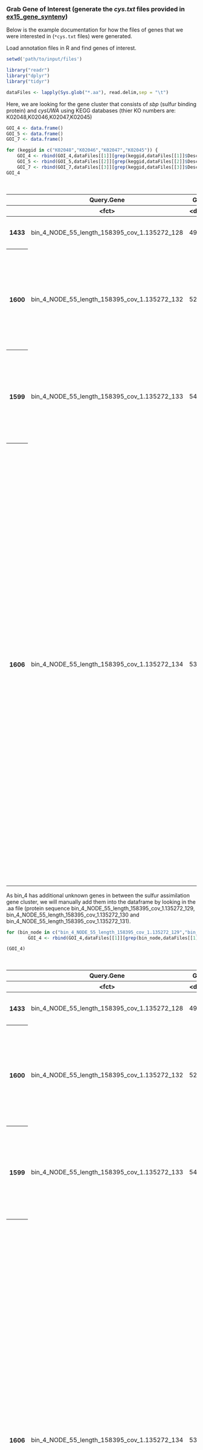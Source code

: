 ### Grab Gene of Interest (generate the *cys.txt* files provided in [ex15_gene_synteny](https://github.com/GenomicsAotearoa/metagenomics_summer_school/blob/master/materials/day4/ex16e_data_presentation_Gene_synteny.md))

Below is the example documentation for how the files of genes that we were interested in (`*cys.txt` files) were generated. 

Load annotation files in R and find genes of interest. 

```R
setwd('path/to/input/files')

library("readr")
library("dplyr")
library("tidyr")

dataFiles <- lapply(Sys.glob("*.aa"), read.delim,sep = "\t")
```

Here, we are looking for the gene cluster that consists of *sbp* (sulfur binding protein) and *cysUWA* using KEGG databases (thier KO numbers are: K02048,K02046,K02047,K02045)

```R
GOI_4 <- data.frame()
GOI_5 <- data.frame()
GOI_7 <- data.frame()

for (keggid in c("K02048","K02046","K02047","K02045")) {
    GOI_4 <- rbind(GOI_4,dataFiles[[1]][grep(keggid,dataFiles[[1]]$Description.2),])
    GOI_5 <- rbind(GOI_5,dataFiles[[2]][grep(keggid,dataFiles[[2]]$Description.2),])
    GOI_7 <- rbind(GOI_7,dataFiles[[3]][grep(keggid,dataFiles[[3]]$Description.2),])}
GOI_4
```

<table>
<caption>A data.frame: 4 × 33</caption>
<thead>
	<tr><th></th><th scope=col>Query.Gene</th><th scope=col>GC.</th><th scope=col>Contig.name</th><th scope=col>Start.position</th><th scope=col>Stop.position</th><th scope=col>Orientation</th><th scope=col>Query.sequence</th><th scope=col>Signalling</th><th scope=col>Signal.confidence</th><th scope=col>Target.gene..UniProt.</th><th scope=col>⋯</th><th scope=col>Coverage.2</th><th scope=col>E.value.2</th><th scope=col>Description.2</th><th scope=col>Taxonomy.2</th><th scope=col>Target.gene..Pfam.</th><th scope=col>E.value.3</th><th scope=col>Description.3</th><th scope=col>Target.gene..TIGRfam.</th><th scope=col>E.value.4</th><th scope=col>Description.4</th></tr>
	<tr><th></th><th scope=col>&lt;fct&gt;</th><th scope=col>&lt;dbl&gt;</th><th scope=col>&lt;fct&gt;</th><th scope=col>&lt;int&gt;</th><th scope=col>&lt;int&gt;</th><th scope=col>&lt;fct&gt;</th><th scope=col>&lt;fct&gt;</th><th scope=col>&lt;fct&gt;</th><th scope=col>&lt;fct&gt;</th><th scope=col>&lt;fct&gt;</th><th scope=col>⋯</th><th scope=col>&lt;fct&gt;</th><th scope=col>&lt;fct&gt;</th><th scope=col>&lt;fct&gt;</th><th scope=col>&lt;fct&gt;</th><th scope=col>&lt;fct&gt;</th><th scope=col>&lt;fct&gt;</th><th scope=col>&lt;fct&gt;</th><th scope=col>&lt;fct&gt;</th><th scope=col>&lt;fct&gt;</th><th scope=col>&lt;fct&gt;</th></tr>
</thead>
<tbody>
	<tr><th scope=row>1433</th><td>bin_4_NODE_55_length_158395_cov_1.135272_128</td><td>49.90</td><td>bin_4_NODE_55_length_158395_cov_1.135272</td><td>0</td><td>0</td><td>Reverse</td><td>MKFNIWLSVGLLTFALAGASQAFADRTLLNVSYDPTRELYEEYNREFIRYWQEKTGEKITVKQSHGGSGKQARAVIDGVPADIVTLALAHDIDAISEQSGLIPAEWQKRLPNNSSPYLSTIVLLVRKDNPKGIRDWDDLIKPGVAVITPNPKTSGGARWNYLAAWGFALKKYDGDEAKAQEFLTRLYKNVSILDSGARGSTINFIQRGIGDVLISWENEAFLALKEYGPEKFEIIIPSISILAEPPVAVVDKNVDKHGVRNIAQAYLEYLYDKKGQEIAARNFYRPSDPEIAKKYAHQFPAINLFTINEVFGGWPQAQSIHFKDGGLFDKIYVNQ*                           </td><td>-</td><td>-</td><td>A0A1H9YF74</td><td>⋯</td><td>99.701493</td><td>-1.000000</td><td>K02048: sbp1; Prokaryotic sulfate-/thiosulfate-binding protein           </td><td>Nitrosomonas europaea</td><td>PF12849.7; PF01547.25; PF13531.6; PF13343.6                                                                                                        </td><td>0.000200; 0.000000; 0.000000; 0.000000                                                                                          </td><td>PBP_like_2; SBP_bac_1; SBP_bac_11; SBP_bac_6                                                            </td><td>TIGR00971; TIGR03261                                                                                                                                                                                                                                                                                                                                                                                                                                                                                                                                                                                                                                        </td><td>0.000000; 0.000001                                                                                                                                                                                                                                                                                                                                                                                                                                                                                                                                                                                </td><td>TIGR00971; TIGR03261                                                                                                                                                                                                                                                                                                                                                                                                                                                                                                                                                                                                                                        </td></tr>
	<tr><th scope=row>1600</th><td>bin_4_NODE_55_length_158395_cov_1.135272_132</td><td>52.88</td><td>bin_4_NODE_55_length_158395_cov_1.135272</td><td>0</td><td>0</td><td>Reverse</td><td>MSTFKQYSVLPGFNLALGFTLLYLSLVVLIPLSAAFIHSAKLTWPEFWSTVTAPRVVASYRLTFGASFAAAVVNTFFGLLVAWVLVRYPFPGKRLVDALIDLPFALPTSVAGITLTAIYAGNGWLGQYLEPLGIKVAFTPVGVFVALTFIGLPFVVRTVQPVLEDIEKELEEAAAMLGATRWQTFRYVIFPAVLPALTTGFALAFARAIGEYGSVIFIAGNIPMVSEITPLLIITKLEQYDYAGATAIAVVMLVISFILLLIINLLQWWVRHRSIKA*                                                                                     </td><td>-</td><td>-</td><td>A0A1H9YF01</td><td>⋯</td><td>99.638989</td><td>-1.000000</td><td>K02046: cysU; cysU; sulfate transport ABC transporter protein            </td><td>Nitrosomonas europaea</td><td>PF00528.22                                                                                                                                         </td><td>0.000000                                                                                                                        </td><td>BPD_transp_1                                                                                            </td><td>TIGR00969; TIGR00974; TIGR01097; TIGR01253; TIGR01581; TIGR02138; TIGR02139; TIGR02140; TIGR02141; TIGR03226; TIGR03255; TIGR03262; TIGR03416                                                                                                                                                                                                                                                                                                                                                                                                                                                                                                               </td><td>0.000000; 0.000000; 0.000001; 0.000000; 0.000000; 0.000000; 0.000000; 0.000000; 0.000000; 0.000000; 0.000000; 0.000000; 0.000220                                                                                                                                                                                                                                                                                                                                                                                                                                                                  </td><td>TIGR00969; TIGR00974; TIGR01097; TIGR01253; TIGR01581; TIGR02138; TIGR02139; TIGR02140; TIGR02141; TIGR03226; TIGR03255; TIGR03262; TIGR03416                                                                                                                                                                                                                                                                                                                                                                                                                                                                                                               </td></tr>
	<tr><th scope=row>1599</th><td>bin_4_NODE_55_length_158395_cov_1.135272_133</td><td>54.27</td><td>bin_4_NODE_55_length_158395_cov_1.135272</td><td>0</td><td>0</td><td>Reverse</td><td>MTAVPLLQTSPAPHKVVTQESPWARWTLILLALSFLSLFLLLPLVAVFFEALRKGWEVYLAAITEPDALAAIRLTLIAAAIAVPLNLIFGIAAAWAIAKFEFRGKSILTSLIDLPFSVSPVVAGLIYVLIFGLQGWIGPWLREHDLSIIFAVPGIVLATIFVTVPFIARELIPLMQAQGSEEEEAAIILGASGWQTLWYVTLPNIKWGLLYGTILCNARAMGEFGAVSVVSGHIRGLTNTLSLHVEILYNEYNFVAAFAVASLLALLALITLVLKTLVEAKVAQQTSRGNHS*                                                                      </td><td>-</td><td>-</td><td>A0A1H9YF25</td><td>⋯</td><td>99.657534</td><td>-1.000000</td><td>K02047: cysW; cysW; sulfate transport ABC transporter protein            </td><td>Nitrosomonas europaea</td><td>PF00528.22                                                                                                                                         </td><td>0.000000                                                                                                                        </td><td>BPD_transp_1                                                                                            </td><td>TIGR00969; TIGR00974; TIGR01097; TIGR01253; TIGR01581; TIGR02138; TIGR02139; TIGR02140; TIGR02141; TIGR03226; TIGR03255; TIGR03262                                                                                                                                                                                                                                                                                                                                                                                                                                                                                                                          </td><td>0.000000; 0.000000; 0.000420; 0.000000; 0.000000; 0.000000; 0.000000; 0.000000; 0.000000; 0.000000; 0.000019; 0.000000                                                                                                                                                                                                                                                                                                                                                                                                                                                                            </td><td>TIGR00969; TIGR00974; TIGR01097; TIGR01253; TIGR01581; TIGR02138; TIGR02139; TIGR02140; TIGR02141; TIGR03226; TIGR03255; TIGR03262                                                                                                                                                                                                                                                                                                                                                                                                                                                                                                                          </td></tr>
	<tr><th scope=row>1606</th><td>bin_4_NODE_55_length_158395_cov_1.135272_134</td><td>53.35</td><td>bin_4_NODE_55_length_158395_cov_1.135272</td><td>0</td><td>0</td><td>Reverse</td><td>MTIEIHDLSKQFGSFTALNDINLKVNPGELLALLGPSGSGKTTLLRVIAGLETADSGQVLFNEEDSTDKHIRDRHVGFVFQHYALFRNMTIFENVAFGLRVRPRKQRPNAPEINHRVTELLQLVQLDWLADRYPHQLSGGQRQRIALARALAVEPSVLLLDEPFGALDAKVRKELRAWLRKLHDDMHITSVFVTHDQEEALEVADRIVVMNRGRIEQIGTPDEVYEKPANPFVYEFLGHVNLFHGRVHQGHAWIGDLEVDAPEYSEAEDLSAIAYVRPHDIEVDRTLNGEPALAAHIVHILAIGPVVRLELAGKDNQSTNSIYAEISKERFRELQLARGDQVFIKPRKLDLFPNHAQNGSIH*</td><td>-</td><td>-</td><td>Q82WT5    </td><td>⋯</td><td>99.723757</td><td>-1.000000</td><td>K02045: cysA; cysA; sulfate transport ATP-binding ABC transporter protein</td><td>Nitrosomonas europaea</td><td>PF00004.29; PF13191.6; PF13304.6; PF13401.6; PF13476.6; PF13555.6; PF00005.27; PF17850.1; PF05729.12; PF02463.19; PF05621.11; PF03459.17; PF12857.7</td><td>0.000500; 0.000035; 0.000000; 0.000150; 0.000200; 0.000096; 0.000000; 0.000000; 0.000930; 0.000000; 0.000770; 0.000009; 0.000000</td><td>AAA; AAA_16; AAA_21; AAA_22; AAA_23; AAA_29; ABC_tran; CysA_C_terminal; NACHT; SMC_N; TniB; TOBE; TOBE_3</td><td>TIGR00611; TIGR00630; TIGR00954; TIGR00955; TIGR00956; TIGR00957; TIGR00958; TIGR00968; TIGR00972; TIGR01166; TIGR01184; TIGR01186; TIGR01187; TIGR01188; TIGR01189; TIGR01192; TIGR01193; TIGR01194; TIGR01257; TIGR01271; TIGR01277; TIGR01288; TIGR01842; TIGR01846; TIGR01978; TIGR02142; TIGR02203; TIGR02204; TIGR02211; TIGR02314; TIGR02315; TIGR02323; TIGR02324; TIGR02633; TIGR02673; TIGR02769; TIGR02770; TIGR02857; TIGR02868; TIGR02982; TIGR03005; TIGR03258; TIGR03265; TIGR03269; TIGR03375; TIGR03410; TIGR03411; TIGR03415; TIGR03522; TIGR03608; TIGR03719; TIGR03740; TIGR03771; TIGR03796; TIGR03797; TIGR03864; TIGR03873; TIGR04406</td><td>0.000020; 0.000000; 0.000000; 0.000000; 0.000000; 0.000000; 0.000000; 0.000000; 0.000000; 0.000000; 0.000000; 0.000000; 0.000000; 0.000000; 0.000000; 0.000000; 0.000000; 0.000000; 0.000000; 0.000000; 0.000000; 0.000000; 0.000000; 0.000000; 0.000000; 0.000000; 0.000000; 0.000000; 0.000000; 0.000000; 0.000000; 0.000000; 0.000000; 0.000000; 0.000000; 0.000000; 0.000000; 0.000000; 0.000000; 0.000000; 0.000000; 0.000000; 0.000000; 0.000000; 0.000000; 0.000000; 0.000000; 0.000000; 0.000000; 0.000000; 0.000000; 0.000000; 0.000000; 0.000000; 0.000000; 0.000000; 0.000000; 0.000000</td><td>TIGR00611; TIGR00630; TIGR00954; TIGR00955; TIGR00956; TIGR00957; TIGR00958; TIGR00968; TIGR00972; TIGR01166; TIGR01184; TIGR01186; TIGR01187; TIGR01188; TIGR01189; TIGR01192; TIGR01193; TIGR01194; TIGR01257; TIGR01271; TIGR01277; TIGR01288; TIGR01842; TIGR01846; TIGR01978; TIGR02142; TIGR02203; TIGR02204; TIGR02211; TIGR02314; TIGR02315; TIGR02323; TIGR02324; TIGR02633; TIGR02673; TIGR02769; TIGR02770; TIGR02857; TIGR02868; TIGR02982; TIGR03005; TIGR03258; TIGR03265; TIGR03269; TIGR03375; TIGR03410; TIGR03411; TIGR03415; TIGR03522; TIGR03608; TIGR03719; TIGR03740; TIGR03771; TIGR03796; TIGR03797; TIGR03864; TIGR03873; TIGR04406</td></tr>
</tbody>
</table>

As bin_4 has additional unknown genes in between the sulfur assimilation gene cluster, we will manually add them into the dataframe by looking in the .aa file (protein sequence bin_4_NODE_55_length_158395_cov_1.135272_129, bin_4_NODE_55_length_158395_cov_1.135272_130 and bin_4_NODE_55_length_158395_cov_1.135272_131).

```R
for (bin_node in c("bin_4_NODE_55_length_158395_cov_1.135272_129","bin_4_NODE_55_length_158395_cov_1.135272_130","bin_4_NODE_55_length_158395_cov_1.135272_131")) {
        GOI_4 <- rbind(GOI_4,dataFiles[[1]][grep(bin_node,dataFiles[[1]]$Query.Gene),])}

(GOI_4)
```

<table>
<caption>A data.frame: 7 × 33</caption>
<thead>
	<tr><th></th><th scope=col>Query.Gene</th><th scope=col>GC.</th><th scope=col>Contig.name</th><th scope=col>Start.position</th><th scope=col>Stop.position</th><th scope=col>Orientation</th><th scope=col>Query.sequence</th><th scope=col>Signalling</th><th scope=col>Signal.confidence</th><th scope=col>Target.gene..UniProt.</th><th scope=col>⋯</th><th scope=col>Coverage.2</th><th scope=col>E.value.2</th><th scope=col>Description.2</th><th scope=col>Taxonomy.2</th><th scope=col>Target.gene..Pfam.</th><th scope=col>E.value.3</th><th scope=col>Description.3</th><th scope=col>Target.gene..TIGRfam.</th><th scope=col>E.value.4</th><th scope=col>Description.4</th></tr>
	<tr><th></th><th scope=col>&lt;fct&gt;</th><th scope=col>&lt;dbl&gt;</th><th scope=col>&lt;fct&gt;</th><th scope=col>&lt;int&gt;</th><th scope=col>&lt;int&gt;</th><th scope=col>&lt;fct&gt;</th><th scope=col>&lt;fct&gt;</th><th scope=col>&lt;fct&gt;</th><th scope=col>&lt;fct&gt;</th><th scope=col>&lt;fct&gt;</th><th scope=col>⋯</th><th scope=col>&lt;fct&gt;</th><th scope=col>&lt;fct&gt;</th><th scope=col>&lt;fct&gt;</th><th scope=col>&lt;fct&gt;</th><th scope=col>&lt;fct&gt;</th><th scope=col>&lt;fct&gt;</th><th scope=col>&lt;fct&gt;</th><th scope=col>&lt;fct&gt;</th><th scope=col>&lt;fct&gt;</th><th scope=col>&lt;fct&gt;</th></tr>
</thead>
<tbody>
	<tr><th scope=row>1433</th><td>bin_4_NODE_55_length_158395_cov_1.135272_128</td><td>49.90</td><td>bin_4_NODE_55_length_158395_cov_1.135272</td><td>0</td><td>0</td><td>Reverse</td><td>MKFNIWLSVGLLTFALAGASQAFADRTLLNVSYDPTRELYEEYNREFIRYWQEKTGEKITVKQSHGGSGKQARAVIDGVPADIVTLALAHDIDAISEQSGLIPAEWQKRLPNNSSPYLSTIVLLVRKDNPKGIRDWDDLIKPGVAVITPNPKTSGGARWNYLAAWGFALKKYDGDEAKAQEFLTRLYKNVSILDSGARGSTINFIQRGIGDVLISWENEAFLALKEYGPEKFEIIIPSISILAEPPVAVVDKNVDKHGVRNIAQAYLEYLYDKKGQEIAARNFYRPSDPEIAKKYAHQFPAINLFTINEVFGGWPQAQSIHFKDGGLFDKIYVNQ*                           </td><td>-</td><td>-</td><td>A0A1H9YF74</td><td>⋯</td><td>99.701493</td><td>-1.000000</td><td>K02048: sbp1; Prokaryotic sulfate-/thiosulfate-binding protein           </td><td>Nitrosomonas europaea</td><td>PF12849.7; PF01547.25; PF13531.6; PF13343.6                                                                                                        </td><td>0.000200; 0.000000; 0.000000; 0.000000                                                                                          </td><td>PBP_like_2; SBP_bac_1; SBP_bac_11; SBP_bac_6                                                            </td><td>TIGR00971; TIGR03261                                                                                                                                                                                                                                                                                                                                                                                                                                                                                                                                                                                                                                        </td><td>0.000000; 0.000001                                                                                                                                                                                                                                                                                                                                                                                                                                                                                                                                                                                </td><td>TIGR00971; TIGR03261                                                                                                                                                                                                                                                                                                                                                                                                                                                                                                                                                                                                                                        </td></tr>
	<tr><th scope=row>1600</th><td>bin_4_NODE_55_length_158395_cov_1.135272_132</td><td>52.88</td><td>bin_4_NODE_55_length_158395_cov_1.135272</td><td>0</td><td>0</td><td>Reverse</td><td>MSTFKQYSVLPGFNLALGFTLLYLSLVVLIPLSAAFIHSAKLTWPEFWSTVTAPRVVASYRLTFGASFAAAVVNTFFGLLVAWVLVRYPFPGKRLVDALIDLPFALPTSVAGITLTAIYAGNGWLGQYLEPLGIKVAFTPVGVFVALTFIGLPFVVRTVQPVLEDIEKELEEAAAMLGATRWQTFRYVIFPAVLPALTTGFALAFARAIGEYGSVIFIAGNIPMVSEITPLLIITKLEQYDYAGATAIAVVMLVISFILLLIINLLQWWVRHRSIKA*                                                                                     </td><td>-</td><td>-</td><td>A0A1H9YF01</td><td>⋯</td><td>99.638989</td><td>-1.000000</td><td>K02046: cysU; cysU; sulfate transport ABC transporter protein            </td><td>Nitrosomonas europaea</td><td>PF00528.22                                                                                                                                         </td><td>0.000000                                                                                                                        </td><td>BPD_transp_1                                                                                            </td><td>TIGR00969; TIGR00974; TIGR01097; TIGR01253; TIGR01581; TIGR02138; TIGR02139; TIGR02140; TIGR02141; TIGR03226; TIGR03255; TIGR03262; TIGR03416                                                                                                                                                                                                                                                                                                                                                                                                                                                                                                               </td><td>0.000000; 0.000000; 0.000001; 0.000000; 0.000000; 0.000000; 0.000000; 0.000000; 0.000000; 0.000000; 0.000000; 0.000000; 0.000220                                                                                                                                                                                                                                                                                                                                                                                                                                                                  </td><td>TIGR00969; TIGR00974; TIGR01097; TIGR01253; TIGR01581; TIGR02138; TIGR02139; TIGR02140; TIGR02141; TIGR03226; TIGR03255; TIGR03262; TIGR03416                                                                                                                                                                                                                                                                                                                                                                                                                                                                                                               </td></tr>
	<tr><th scope=row>1599</th><td>bin_4_NODE_55_length_158395_cov_1.135272_133</td><td>54.27</td><td>bin_4_NODE_55_length_158395_cov_1.135272</td><td>0</td><td>0</td><td>Reverse</td><td>MTAVPLLQTSPAPHKVVTQESPWARWTLILLALSFLSLFLLLPLVAVFFEALRKGWEVYLAAITEPDALAAIRLTLIAAAIAVPLNLIFGIAAAWAIAKFEFRGKSILTSLIDLPFSVSPVVAGLIYVLIFGLQGWIGPWLREHDLSIIFAVPGIVLATIFVTVPFIARELIPLMQAQGSEEEEAAIILGASGWQTLWYVTLPNIKWGLLYGTILCNARAMGEFGAVSVVSGHIRGLTNTLSLHVEILYNEYNFVAAFAVASLLALLALITLVLKTLVEAKVAQQTSRGNHS*                                                                      </td><td>-</td><td>-</td><td>A0A1H9YF25</td><td>⋯</td><td>99.657534</td><td>-1.000000</td><td>K02047: cysW; cysW; sulfate transport ABC transporter protein            </td><td>Nitrosomonas europaea</td><td>PF00528.22                                                                                                                                         </td><td>0.000000                                                                                                                        </td><td>BPD_transp_1                                                                                            </td><td>TIGR00969; TIGR00974; TIGR01097; TIGR01253; TIGR01581; TIGR02138; TIGR02139; TIGR02140; TIGR02141; TIGR03226; TIGR03255; TIGR03262                                                                                                                                                                                                                                                                                                                                                                                                                                                                                                                          </td><td>0.000000; 0.000000; 0.000420; 0.000000; 0.000000; 0.000000; 0.000000; 0.000000; 0.000000; 0.000000; 0.000019; 0.000000                                                                                                                                                                                                                                                                                                                                                                                                                                                                            </td><td>TIGR00969; TIGR00974; TIGR01097; TIGR01253; TIGR01581; TIGR02138; TIGR02139; TIGR02140; TIGR02141; TIGR03226; TIGR03255; TIGR03262                                                                                                                                                                                                                                                                                                                                                                                                                                                                                                                          </td></tr>
	<tr><th scope=row>1606</th><td>bin_4_NODE_55_length_158395_cov_1.135272_134</td><td>53.35</td><td>bin_4_NODE_55_length_158395_cov_1.135272</td><td>0</td><td>0</td><td>Reverse</td><td>MTIEIHDLSKQFGSFTALNDINLKVNPGELLALLGPSGSGKTTLLRVIAGLETADSGQVLFNEEDSTDKHIRDRHVGFVFQHYALFRNMTIFENVAFGLRVRPRKQRPNAPEINHRVTELLQLVQLDWLADRYPHQLSGGQRQRIALARALAVEPSVLLLDEPFGALDAKVRKELRAWLRKLHDDMHITSVFVTHDQEEALEVADRIVVMNRGRIEQIGTPDEVYEKPANPFVYEFLGHVNLFHGRVHQGHAWIGDLEVDAPEYSEAEDLSAIAYVRPHDIEVDRTLNGEPALAAHIVHILAIGPVVRLELAGKDNQSTNSIYAEISKERFRELQLARGDQVFIKPRKLDLFPNHAQNGSIH*</td><td>-</td><td>-</td><td>Q82WT5    </td><td>⋯</td><td>99.723757</td><td>-1.000000</td><td>K02045: cysA; cysA; sulfate transport ATP-binding ABC transporter protein</td><td>Nitrosomonas europaea</td><td>PF00004.29; PF13191.6; PF13304.6; PF13401.6; PF13476.6; PF13555.6; PF00005.27; PF17850.1; PF05729.12; PF02463.19; PF05621.11; PF03459.17; PF12857.7</td><td>0.000500; 0.000035; 0.000000; 0.000150; 0.000200; 0.000096; 0.000000; 0.000000; 0.000930; 0.000000; 0.000770; 0.000009; 0.000000</td><td>AAA; AAA_16; AAA_21; AAA_22; AAA_23; AAA_29; ABC_tran; CysA_C_terminal; NACHT; SMC_N; TniB; TOBE; TOBE_3</td><td>TIGR00611; TIGR00630; TIGR00954; TIGR00955; TIGR00956; TIGR00957; TIGR00958; TIGR00968; TIGR00972; TIGR01166; TIGR01184; TIGR01186; TIGR01187; TIGR01188; TIGR01189; TIGR01192; TIGR01193; TIGR01194; TIGR01257; TIGR01271; TIGR01277; TIGR01288; TIGR01842; TIGR01846; TIGR01978; TIGR02142; TIGR02203; TIGR02204; TIGR02211; TIGR02314; TIGR02315; TIGR02323; TIGR02324; TIGR02633; TIGR02673; TIGR02769; TIGR02770; TIGR02857; TIGR02868; TIGR02982; TIGR03005; TIGR03258; TIGR03265; TIGR03269; TIGR03375; TIGR03410; TIGR03411; TIGR03415; TIGR03522; TIGR03608; TIGR03719; TIGR03740; TIGR03771; TIGR03796; TIGR03797; TIGR03864; TIGR03873; TIGR04406</td><td>0.000020; 0.000000; 0.000000; 0.000000; 0.000000; 0.000000; 0.000000; 0.000000; 0.000000; 0.000000; 0.000000; 0.000000; 0.000000; 0.000000; 0.000000; 0.000000; 0.000000; 0.000000; 0.000000; 0.000000; 0.000000; 0.000000; 0.000000; 0.000000; 0.000000; 0.000000; 0.000000; 0.000000; 0.000000; 0.000000; 0.000000; 0.000000; 0.000000; 0.000000; 0.000000; 0.000000; 0.000000; 0.000000; 0.000000; 0.000000; 0.000000; 0.000000; 0.000000; 0.000000; 0.000000; 0.000000; 0.000000; 0.000000; 0.000000; 0.000000; 0.000000; 0.000000; 0.000000; 0.000000; 0.000000; 0.000000; 0.000000; 0.000000</td><td>TIGR00611; TIGR00630; TIGR00954; TIGR00955; TIGR00956; TIGR00957; TIGR00958; TIGR00968; TIGR00972; TIGR01166; TIGR01184; TIGR01186; TIGR01187; TIGR01188; TIGR01189; TIGR01192; TIGR01193; TIGR01194; TIGR01257; TIGR01271; TIGR01277; TIGR01288; TIGR01842; TIGR01846; TIGR01978; TIGR02142; TIGR02203; TIGR02204; TIGR02211; TIGR02314; TIGR02315; TIGR02323; TIGR02324; TIGR02633; TIGR02673; TIGR02769; TIGR02770; TIGR02857; TIGR02868; TIGR02982; TIGR03005; TIGR03258; TIGR03265; TIGR03269; TIGR03375; TIGR03410; TIGR03411; TIGR03415; TIGR03522; TIGR03608; TIGR03719; TIGR03740; TIGR03771; TIGR03796; TIGR03797; TIGR03864; TIGR03873; TIGR04406</td></tr>
	<tr><th scope=row>1434</th><td>bin_4_NODE_55_length_158395_cov_1.135272_129</td><td>46.41</td><td>bin_4_NODE_55_length_158395_cov_1.135272</td><td>0</td><td>0</td><td>Reverse</td><td>MTVLIVGGDYIASLKQRITAHGYSRIEHWNGRKKGFNKRALPGRTKLVVIIYDYVSHNLANSVKDQASRIGIPMIFCRHAMHEIDTIFDEKKAEESCCNFV*                                                                                                                                                                                                                                                                     </td><td>-</td><td>-</td><td>A0A1H9YF98</td><td>⋯</td><td>99.009901</td><td>-1.000000</td><td>possible predicted diverged CheY-domain                                  </td><td>Nitrosomonas europaea</td><td>PF10087.9                                                                                                                                          </td><td>0.000000                                                                                                                        </td><td>DUF2325                                                                                                 </td><td>Not annotated                                                                                                                                                                                                                                                                                                                                                                                                                                                                                                                                                                                                                                               </td><td>-                                                                                                                                                                                                                                                                                                                                                                                                                                                                                                                                                                                                 </td><td>-                                                                                                                                                                                                                                                                                                                                                                                                                                                                                                                                                                                                                                                           </td></tr>
	<tr><th scope=row>1602</th><td>bin_4_NODE_55_length_158395_cov_1.135272_130</td><td>44.85</td><td>bin_4_NODE_55_length_158395_cov_1.135272</td><td>0</td><td>0</td><td>Reverse</td><td>MLPSTLKTLVHGDYMIRTIERIITSTGFSLQHSDNGEITGLFYHCKLSSAYQPVFEAARNNIIGQEARIRADLNGNGEIQLSPWHIFALAPDDEQLIKLDRLCRTIHALNFLDNITNKQMKLFVSVQPRLLESVKDDHGSAFEQILDIIGIRTSRIVIEIPVEANRDWRLLKRVIMNYRAHGYLISVNYSGTNNDRISELGKLYPNVIRIDARDLLRRSVLDPLIVTAHNQGADVLVGNIETSYQLTDAIHAGADLLQGNFLARYSRKADNMLTPFSWQIPDERNGYRFDNESLQENQPYRSI*                                                           </td><td>-</td><td>-</td><td>A0A1H9YFC5</td><td>⋯</td><td>99.653979</td><td>-1.000000</td><td>Domain of unknown function 2                                             </td><td>Nitrosomonas europaea</td><td>PF00563.20                                                                                                                                         </td><td>0.000000                                                                                                                        </td><td>EAL                                                                                                     </td><td>Not annotated                                                                                                                                                                                                                                                                                                                                                                                                                                                                                                                                                                                                                                               </td><td>-                                                                                                                                                                                                                                                                                                                                                                                                                                                                                                                                                                                                 </td><td>-                                                                                                                                                                                                                                                                                                                                                                                                                                                                                                                                                                                                                                                           </td></tr>
	<tr><th scope=row>1601</th><td>bin_4_NODE_55_length_158395_cov_1.135272_131</td><td>46.51</td><td>bin_4_NODE_55_length_158395_cov_1.135272</td><td>0</td><td>0</td><td>Reverse</td><td>MNRTTAKPFTVMDEFELIKAATDYSLEQDENGRISGNFYHCKLTSAFQVILDIHENNIIGHAAYIRSESNGEVSLWPWQVFALASKDEQLIDLDRLCRAIHALNYFKKNFDTNTGQLFLSVHPRLLSSIQNEHGRTFKDFLDLTGISTSRIVIEIPPALNHDWKLLQKLIINYRSYGYQIALNFSSTNGHWLLGTDDLHPDILIVQAHELLHYQLNDYPEDNSTRDAGFRLHVRKIETQEQLTAAKQAGAHYLQGNFLGKTV*                                                                                                    </td><td>-</td><td>-</td><td>A0A1H9YEZ8</td><td>⋯</td><td>99.618321</td><td>-1.000000</td><td>Domain of unknown function 2                                             </td><td>Nitrosomonas europaea</td><td>PF00563.20                                                                                                                                         </td><td>0.000000                                                                                                                        </td><td>EAL                                                                                                     </td><td>Not annotated                                                                                                                                                                                                                                                                                                                                                                                                                                                                                                                                                                                                                                               </td><td>-                                                                                                                                                                                                                                                                                                                                                                                                                                                                                                                                                                                                 </td><td>-                                                                                                                                                                                                                                                                                                                                                                                                                                                                                                                                                                                                                                                           </td></tr>
</tbody>
</table>


We found 2 genes match to K02048 for bin 5: the sulfate binding protein, but as we are only interested at the gene cluster, we will look at the one from the same contig as the other genes. Next, we will create the tables (`*cys.txt`) to be used for 'genoPlotR'.


```R
GOI4=GOI_4[1:7,] %>%  
    select("Description.2","Query.Gene") %>% 
    separate(col = Description.2, into = c("KO", "Annotation"), sep = ":") 
GOI5=GOI_5[c(1,3:5),] %>%  
    select("Description.2","Query.Gene") %>% 
    separate(col = Description.2, into = c("KO", "Annotation"), sep = ":") 
GOI7=GOI_7[1:4,] %>%  
    select("Description.2","Query.Gene") %>% 
    separate(col = Description.2, into = c("KO", "Annotation"), sep = ":") 

rownames(GOI4) <- c() 
rownames(GOI5) <- c() 
rownames(GOI7) <- c() 
 
head(GOI4)
```

    Warning message:
    “Expected 2 pieces. Missing pieces filled with `NA` in 3 rows [5, 6, 7].”


<table>
<caption>A data.frame: 6 × 3</caption>
<thead>
	<tr><th scope=col>KO</th><th scope=col>Annotation</th><th scope=col>Query.Gene</th></tr>
	<tr><th scope=col>&lt;chr&gt;</th><th scope=col>&lt;chr&gt;</th><th scope=col>&lt;fct&gt;</th></tr>
</thead>
<tbody>
	<tr><td>K02048                                 </td><td> sbp1; Prokaryotic sulfate-/thiosulfate-binding protein           </td><td>bin_4_NODE_55_length_158395_cov_1.135272_128</td></tr>
	<tr><td>K02046                                 </td><td> cysU; cysU; sulfate transport ABC transporter protein            </td><td>bin_4_NODE_55_length_158395_cov_1.135272_132</td></tr>
	<tr><td>K02047                                 </td><td> cysW; cysW; sulfate transport ABC transporter protein            </td><td>bin_4_NODE_55_length_158395_cov_1.135272_133</td></tr>
	<tr><td>K02045                                 </td><td> cysA; cysA; sulfate transport ATP-binding ABC transporter protein</td><td>bin_4_NODE_55_length_158395_cov_1.135272_134</td></tr>
	<tr><td>possible predicted diverged CheY-domain</td><td>NA                                                                </td><td>bin_4_NODE_55_length_158395_cov_1.135272_129</td></tr>
	<tr><td>Domain of unknown function 2           </td><td>NA                                                                </td><td>bin_4_NODE_55_length_158395_cov_1.135272_130</td></tr>
</tbody>
</table>


Edit the gene annotation for the unknown KO in bin_4 to get the table below

```R
GOI4 = mutate(GOI4, Annotation = case_when(Annotation == "NA" ~ "",TRUE ~ as.character(KO)))
GOI4
```


<table>
<caption>A data.frame: 7 × 3</caption>
<thead>
	<tr><th scope=col>KO</th><th scope=col>Annotation</th><th scope=col>Query.Gene</th></tr>
	<tr><th scope=col>&lt;chr&gt;</th><th scope=col>&lt;chr&gt;</th><th scope=col>&lt;fct&gt;</th></tr>
</thead>
<tbody>
	<tr><td>K02048                                 </td><td>K02048                                 </td><td>bin_4_NODE_55_length_158395_cov_1.135272_128</td></tr>
	<tr><td>K02046                                 </td><td>K02046                                 </td><td>bin_4_NODE_55_length_158395_cov_1.135272_132</td></tr>
	<tr><td>K02047                                 </td><td>K02047                                 </td><td>bin_4_NODE_55_length_158395_cov_1.135272_133</td></tr>
	<tr><td>K02045                                 </td><td>K02045                                 </td><td>bin_4_NODE_55_length_158395_cov_1.135272_134</td></tr>
	<tr><td>possible predicted diverged CheY-domain</td><td>possible predicted diverged CheY-domain</td><td>bin_4_NODE_55_length_158395_cov_1.135272_129</td></tr>
	<tr><td>Domain of unknown function 2           </td><td>Domain of unknown function 2           </td><td>bin_4_NODE_55_length_158395_cov_1.135272_130</td></tr>
	<tr><td>Domain of unknown function 2           </td><td>Domain of unknown function 2           </td><td>bin_4_NODE_55_length_158395_cov_1.135272_131</td></tr>
</tbody>
</table>

Export the files. 

```R
write_delim(GOI4, "bin_4_cys.txt", delim="\t")
write_delim(GOI5, "bin_5_cys.txt", delim="\t")
write_delim(GOI7, "bin_7_cys.txt", delim="\t")
```
